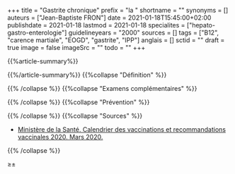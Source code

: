 +++
title = "Gastrite chronique"
prefix = "la "
shortname = ""
synonyms = []
auteurs = ["Jean-Baptiste FRON"]
date = 2021-01-18T15:45:00+02:00
publishdate = 2021-01-18
lastmod = 2021-01-18
specialites = ["hepato-gastro-enterologie"]
guidelineyears = "2000"
sources = []
tags = ["B12", "carence martiale", "EOGD", "gastrite", "IPP"]
anglais = []
sctid = ""
draft = true
image = false
imageSrc = ""
todo = ""
+++

{{%article-summary%}}



{{%/article-summary%}}
{{%collapse "Définition" %}}



{{% /collapse %}}
{{%collapse "Examens complémentaires" %}}


{{% /collapse %}}
{{%collapse "Prévention" %}}


{{% /collapse %}}
{{%collapse "Sources" %}}

- [Ministère de la Santé. Calendrier des vaccinations et recommandations vaccinales 2020. Mars 2020.](//solidarites-sante.gouv.fr/IMG/pdf/calendrier_vaccinal_29juin20.pdf)

{{% /collapse %}}


≥±
